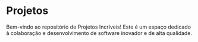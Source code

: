 # Projetos
Bem-vindo ao repositório de Projetos Incríveis! Este é um espaço dedicado à colaboração e desenvolvimento de software inovador e de alta qualidade.
